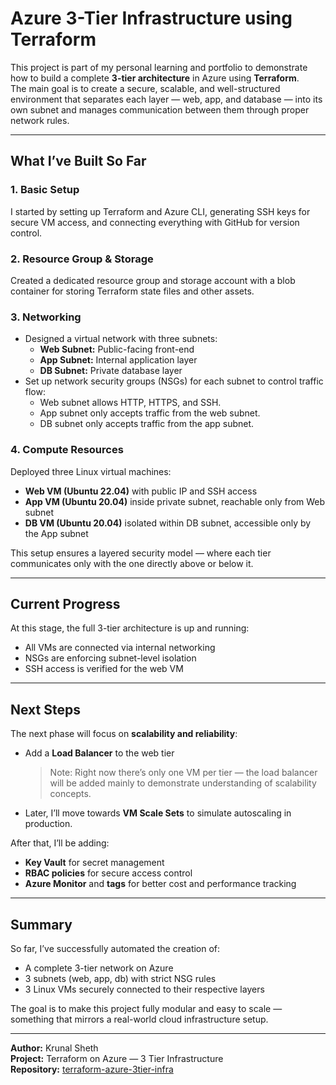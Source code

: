 # Azure 3-Tier Infrastructure using Terraform

This project is part of my personal learning and portfolio to demonstrate how to build a complete **3-tier architecture** in Azure using **Terraform**.  
The main goal is to create a secure, scalable, and well-structured environment that separates each layer — web, app, and database — into its own subnet and manages communication between them through proper network rules.

---

## What I’ve Built So Far

### 1. Basic Setup
I started by setting up Terraform and Azure CLI, generating SSH keys for secure VM access, and connecting everything with GitHub for version control.

### 2. Resource Group & Storage
Created a dedicated resource group and storage account with a blob container for storing Terraform state files and other assets.

### 3. Networking
- Designed a virtual network with three subnets:
  - **Web Subnet:** Public-facing front-end
  - **App Subnet:** Internal application layer
  - **DB Subnet:** Private database layer  
- Set up network security groups (NSGs) for each subnet to control traffic flow:
  - Web subnet allows HTTP, HTTPS, and SSH.
  - App subnet only accepts traffic from the web subnet.
  - DB subnet only accepts traffic from the app subnet.

### 4. Compute Resources
Deployed three Linux virtual machines:
- **Web VM (Ubuntu 22.04)** with public IP and SSH access  
- **App VM (Ubuntu 20.04)** inside private subnet, reachable only from Web subnet  
- **DB VM (Ubuntu 20.04)** isolated within DB subnet, accessible only by the App subnet  

This setup ensures a layered security model — where each tier communicates only with the one directly above or below it.

---

## Current Progress
At this stage, the full 3-tier architecture is up and running:
- All VMs are connected via internal networking  
- NSGs are enforcing subnet-level isolation  
- SSH access is verified for the web VM  

---

## Next Steps
The next phase will focus on **scalability and reliability**:
- Add a **Load Balancer** to the web tier  
  > Note: Right now there’s only one VM per tier — the load balancer will be added mainly to demonstrate understanding of scalability concepts.  
- Later, I’ll move towards **VM Scale Sets** to simulate autoscaling in production.

After that, I’ll be adding:
- **Key Vault** for secret management  
- **RBAC policies** for secure access control  
- **Azure Monitor** and **tags** for better cost and performance tracking  

---

## Summary
So far, I’ve successfully automated the creation of:
- A complete 3-tier network on Azure  
- 3 subnets (web, app, db) with strict NSG rules  
- 3 Linux VMs securely connected to their respective layers  

The goal is to make this project fully modular and easy to scale — something that mirrors a real-world cloud infrastructure setup.

---

**Author:** Krunal Sheth  
**Project:** Terraform on Azure — 3 Tier Infrastructure  
**Repository:** [terraform-azure-3tier-infra](https://github.com/KrunalSheth10/terraform-azure-3tier-infra)
